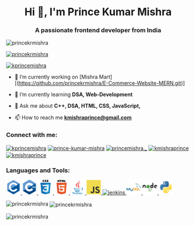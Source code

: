 <h1 align="center">Hi 👋, I'm Prince Kumar Mishra</h1>
<h3 align="center">A passionate frontend developer from India</h3>

<p align="left"> <img src="https://komarev.com/ghpvc/?username=princekrmishra&label=Profile%20views&color=0e75b6&style=flat" alt="princekrmishra" /> </p>

<p align="left"> <a href="https://github.com/ryo-ma/github-profile-trophy"><img src="https://github-profile-trophy.vercel.app/?username=princekrmishra" alt="princekrmishra" /></a> </p>

<p align="left"> <a href="https://twitter.com/kprincemishra" target="blank"><img src="https://img.shields.io/twitter/follow/kprincemishra?logo=twitter&style=for-the-badge" alt="kprincemishra" /></a> </p>

- 🔭 I’m currently working on [Mishra Mart][(https://github.com/princekrmishra/E-Commerce-Website-MERN.git)]

- 🌱 I’m currently learning **DSA, Web-Development**

- 💬 Ask me about **C++, DSA, HTML, CSS, JavaScript,**

- 📫 How to reach me **kmishraprince@gmail.com**

<h3 align="left">Connect with me:</h3>
<p align="left">
<a href="https://twitter.com/kprincemishra" target="blank"><img align="center" src="https://raw.githubusercontent.com/rahuldkjain/github-profile-readme-generator/master/src/images/icons/Social/twitter.svg" alt="kprincemishra" height="30" width="40" /></a>
<a href="https://linkedin.com/in/prince-kumar-mishra" target="blank"><img align="center" src="https://raw.githubusercontent.com/rahuldkjain/github-profile-readme-generator/master/src/images/icons/Social/linked-in-alt.svg" alt="prince-kumar-mishra" height="30" width="40" /></a>
<a href="https://instagram.com/princemishra._" target="blank"><img align="center" src="https://raw.githubusercontent.com/rahuldkjain/github-profile-readme-generator/master/src/images/icons/Social/instagram.svg" alt="princemishra._" height="30" width="40" /></a>
<a href="https://www.hackerrank.com/kmishraprince" target="blank"><img align="center" src="https://raw.githubusercontent.com/rahuldkjain/github-profile-readme-generator/master/src/images/icons/Social/hackerrank.svg" alt="kmishraprince" height="30" width="40" /></a>
<a href="https://www.leetcode.com/kmishraprince" target="blank"><img align="center" src="https://raw.githubusercontent.com/rahuldkjain/github-profile-readme-generator/master/src/images/icons/Social/leet-code.svg" alt="kmishraprince" height="30" width="40" /></a>
</p>

<h3 align="left">Languages and Tools:</h3>
<p align="left"> <a href="https://www.cprogramming.com/" target="_blank" rel="noreferrer"> <img src="https://raw.githubusercontent.com/devicons/devicon/master/icons/c/c-original.svg" alt="c" width="40" height="40"/> </a> <a href="https://www.w3schools.com/cpp/" target="_blank" rel="noreferrer"> <img src="https://raw.githubusercontent.com/devicons/devicon/master/icons/cplusplus/cplusplus-original.svg" alt="cplusplus" width="40" height="40"/> </a> <a href="https://www.w3schools.com/css/" target="_blank" rel="noreferrer"> <img src="https://raw.githubusercontent.com/devicons/devicon/master/icons/css3/css3-original-wordmark.svg" alt="css3" width="40" height="40"/> </a> <a href="https://www.w3.org/html/" target="_blank" rel="noreferrer"> <img src="https://raw.githubusercontent.com/devicons/devicon/master/icons/html5/html5-original-wordmark.svg" alt="html5" width="40" height="40"/> </a> <a href="https://www.java.com" target="_blank" rel="noreferrer"> <img src="https://raw.githubusercontent.com/devicons/devicon/master/icons/java/java-original.svg" alt="java" width="40" height="40"/> </a> <a href="https://developer.mozilla.org/en-US/docs/Web/JavaScript" target="_blank" rel="noreferrer"> <img src="https://raw.githubusercontent.com/devicons/devicon/master/icons/javascript/javascript-original.svg" alt="javascript" width="40" height="40"/> </a> <a href="https://www.jenkins.io" target="_blank" rel="noreferrer"> <img src="https://www.vectorlogo.zone/logos/jenkins/jenkins-icon.svg" alt="jenkins" width="40" height="40"/> </a> <a href="https://www.mysql.com/" target="_blank" rel="noreferrer"> <img src="https://raw.githubusercontent.com/devicons/devicon/master/icons/mysql/mysql-original-wordmark.svg" alt="mysql" width="40" height="40"/> </a> <a href="https://nodejs.org" target="_blank" rel="noreferrer"> <img src="https://raw.githubusercontent.com/devicons/devicon/master/icons/nodejs/nodejs-original-wordmark.svg" alt="nodejs" width="40" height="40"/> </a> <a href="https://www.python.org" target="_blank" rel="noreferrer"> <img src="https://raw.githubusercontent.com/devicons/devicon/master/icons/python/python-original.svg" alt="python" width="40" height="40"/> </a> </p>

<p><img align="left" src="https://github-readme-stats.vercel.app/api/top-langs?username=princekrmishra&show_icons=true&locale=en&layout=compact" alt="princekrmishra" /></p>

<p>&nbsp;<img align="center" src="https://github-readme-stats.vercel.app/api?username=princekrmishra&show_icons=true&locale=en" alt="princekrmishra" /></p>

<p><img align="center" src="https://github-readme-streak-stats.herokuapp.com/?user=princekrmishra&" alt="princekrmishra" /></p>
